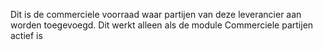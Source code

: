 Dit is de commerciele voorraad waar partijen van deze leverancier aan worden toegevoegd. Dit werkt alleen als de module Commerciele partijen actief is